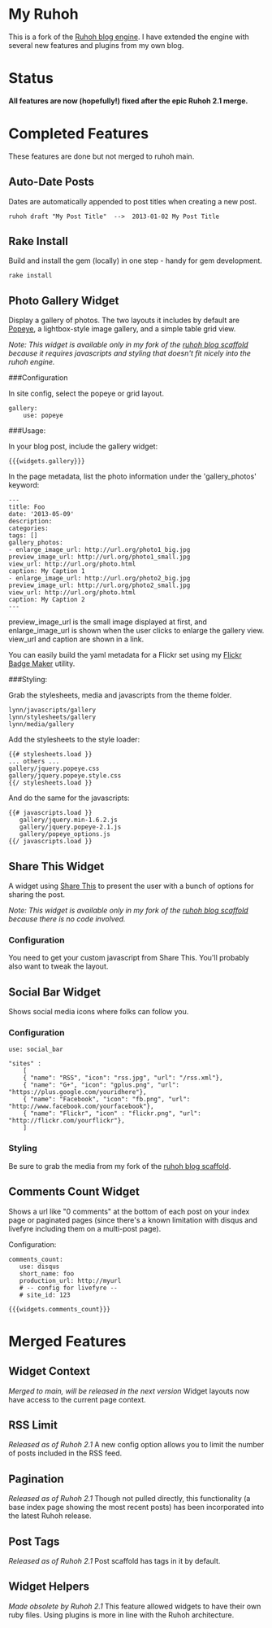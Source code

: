 # My Ruhoh

This is a fork of the [Ruhoh blog engine](http://ruhoh.com).  I have extended the engine with several new features and plugins from my own blog.

# Status

**All features are now (hopefully!) fixed after the epic Ruhoh 2.1 merge.**

# Completed Features

These features are done but not merged to ruhoh main.

## Auto-Date Posts

Dates are automatically appended to post titles when creating a new post.

    ruhoh draft "My Post Title"  -->  2013-01-02 My Post Title

## Rake Install

Build and install the gem (locally) in one step - handy for gem development.

	rake install

## Photo Gallery Widget

Display a gallery of photos.  The two layouts it includes by default are [Popeye](http://dev.herr-schuessler.de/jquery/popeye/), a lightbox-style image gallery, and a simple table grid view.

*Note: This widget is available only in my fork of the [ruhoh blog scaffold](https://github.com/lynnfaraday/blog) because it requires javascripts and styling that doesn't fit nicely into the ruhoh engine.* 

###Configuration

In site config, select the popeye or grid layout.

	gallery:
     	use: popeye

###Usage:

In your blog post, include the gallery widget:

	{{{widgets.gallery}}}
	
In the page metadata, list the photo information under the 'gallery_photos' keyword:

	---
	title: Foo
	date: '2013-05-09'
	description:
	categories:
	tags: []
	gallery_photos:
	- enlarge_image_url: http://url.org/photo1_big.jpg
  	preview_image_url: http://url.org/photo1_small.jpg
  	view_url: http://url.org/photo.html
  	caption: My Caption 1
	- enlarge_image_url: http://url.org/photo2_big.jpg
  	preview_image_url: http://url.org/photo2_small.jpg
  	view_url: http://url.org/photo.html
  	caption: My Caption 2
	---

preview_image_url is the small image displayed at first, and enlarge_image_url is shown when the user clicks to enlarge the gallery view.  view_url and caption are shown in a link.

You can easily build the yaml metadata for a Flickr set using my [Flickr Badge Maker](https://github.com/lynnfaraday/Flickr_Badge_Maker) utility.

###Styling:

Grab the stylesheets, media and javascripts from the theme folder.

    lynn/javascripts/gallery
    lynn/stylesheets/gallery
    lynn/media/gallery

Add the stylesheets to the style loader:

	{{# stylesheets.load }}
    ... others ...
    gallery/jquery.popeye.css
    gallery/jquery.popeye.style.css
    {{/ stylesheets.load }}

And do the same for the javascripts:

	{{# javascripts.load }}
	   gallery/jquery.min-1.6.2.js
	   gallery/jquery.popeye-2.1.js
	   gallery/popeye_options.js
	{{/ javascripts.load }}

## Share This Widget

A widget using [Share This](http://sharethis.com/) to present the user with a bunch of options for sharing the post.

*Note: This widget is available only in my fork of the [ruhoh blog scaffold](https://github.com/lynnfaraday/blog) because there is no code involved.* 

### Configuration

You need to get your custom javascript from Share This.   You'll probably also want to tweak the layout. 

## Social Bar Widget

Shows social media icons where folks can follow you.

### Configuration

	use: social_bar

	"sites" : 
    	[    
    	{ "name": "RSS", "icon": "rss.jpg", "url": "/rss.xml"},
    	{ "name": "G+", "icon": "gplus.png", "url": "https://plus.google.com/youridhere"},
    	{ "name": "Facebook", "icon": "fb.png", "url": "http://www.facebook.com/yourfacebook"},
    	{ "name": "Flickr", "icon" : "flickr.png", "url": "http://flickr.com/yourflickr"},
    	]

### Styling

Be sure to grab the media from my fork of the [ruhoh blog scaffold](https://github.com/lynnfaraday/blog).


## Comments Count Widget

Shows a url like "0 comments" at the bottom of each post on your index page or paginated pages (since there's a known limitation with disqus and livefyre including them on a multi-post page).

Configuration:

    comments_count:
       use: disqus
       short_name: foo
       production_url: http://myurl
       # -- config for livefyre --
       # site_id: 123

    {{{widgets.comments_count}}}

# Merged Features

## Widget Context
*Merged to main, will be released in the next version*
Widget layouts now have access to the current page context.
	
## RSS Limit 
*Released as of Ruhoh 2.1*
A new config option allows you to limit the number of posts included in the RSS feed.  

## Pagination
*Released as of Ruhoh 2.1*
Though not pulled directly, this functionality (a base index page showing the most recent posts) has been incorporated into the latest Ruhoh release.

## Post Tags
*Released as of Ruhoh 2.1*
Post scaffold has tags in it by default.

## Widget Helpers
*Made obsolete by Ruhoh 2.1*
This feature allowed widgets to have their own ruby files.  Using plugins is more in line with the Ruhoh architecture.


